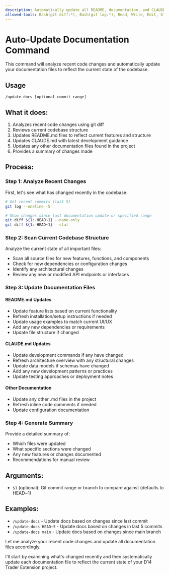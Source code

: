 ```yaml
---
description: Automatically update all README, documentation, and CLAUDE.md files based on recent code changes
allowed-tools: Bash(git diff:*), Bash(git log:*), Read, Write, Edit, Glob, Grep
---
```


# Auto-Update Documentation Command

This command will analyze recent code changes and automatically update your documentation files to reflect the current state of the codebase.

## Usage
```
/update-docs [optional-commit-range]
```

## What it does:
1. Analyzes recent code changes using git diff
2. Reviews current codebase structure
3. Updates README.md files to reflect current features and structure
4. Updates CLAUDE.md with latest development guidance
5. Updates any other documentation files found in the project
6. Provides a summary of changes made

## Process:

### Step 1: Analyze Recent Changes
First, let's see what has changed recently in the codebase:

```bash
# Get recent commits (last 5)
git log --oneline -5

# Show changes since last documentation update or specified range
git diff ${1:-HEAD~1} --name-only
git diff ${1:-HEAD~1} --stat
```

### Step 2: Scan Current Codebase Structure
Analyze the current state of all important files:

- Scan all source files for new features, functions, and components
- Check for new dependencies or configuration changes
- Identify any architectural changes
- Review any new or modified API endpoints or interfaces

### Step 3: Update Documentation Files

#### README.md Updates
- Update feature lists based on current functionality
- Refresh installation/setup instructions if needed
- Update usage examples to match current UI/UX
- Add any new dependencies or requirements
- Update file structure if changed

#### CLAUDE.md Updates
- Update development commands if any have changed
- Refresh architecture overview with any structural changes
- Update data models if schemas have changed
- Add any new development patterns or practices
- Update testing approaches or deployment notes

#### Other Documentation
- Update any other .md files in the project
- Refresh inline code comments if needed
- Update configuration documentation

### Step 4: Generate Summary
Provide a detailed summary of:
- Which files were updated
- What specific sections were changed
- Any new features or changes documented
- Recommendations for manual review

## Arguments:
- `$1` (optional): Git commit range or branch to compare against (defaults to HEAD~1)

## Examples:
- `/update-docs` - Update docs based on changes since last commit
- `/update-docs HEAD~5` - Update docs based on changes in last 5 commits
- `/update-docs main` - Update docs based on changes since main branch

Let me analyze your recent code changes and update all documentation files accordingly.

I'll start by examining what's changed recently and then systematically update each documentation file to reflect the current state of your D14 Trader Extension project.